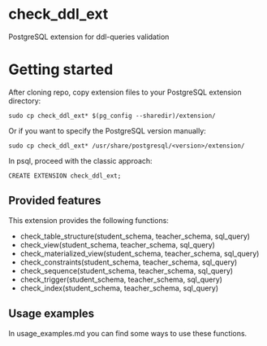 # check_ddl_ext
PostgreSQL extension for ddl-queries validation

# Getting started
After cloning repo, copy extension files to your PostgreSQL extension directory:
```
sudo cp check_ddl_ext* $(pg_config --sharedir)/extension/
```

Or if you want to specify the PostgreSQL version manually:
```
sudo cp check_ddl_ext* /usr/share/postgresql/<version>/extension/
```

In psql, proceed with the classic approach:
```
CREATE EXTENSION check_ddl_ext;
```
## Provided features
This extension provides the following functions:
- check_table_structure(student_schema, teacher_schema, sql_query)
- check_view(student_schema, teacher_schema, sql_query)
- check_materialized_view(student_schema, teacher_schema, sql_query)
- check_constraints(student_schema, teacher_schema, sql_query)
- check_sequence(student_schema, teacher_schema, sql_query)
- check_trigger(student_schema, teacher_schema, sql_query)
- check_index(student_schema, teacher_schema, sql_query)

## Usage examples
In usage_examples.md you can find some ways to use these functions.
